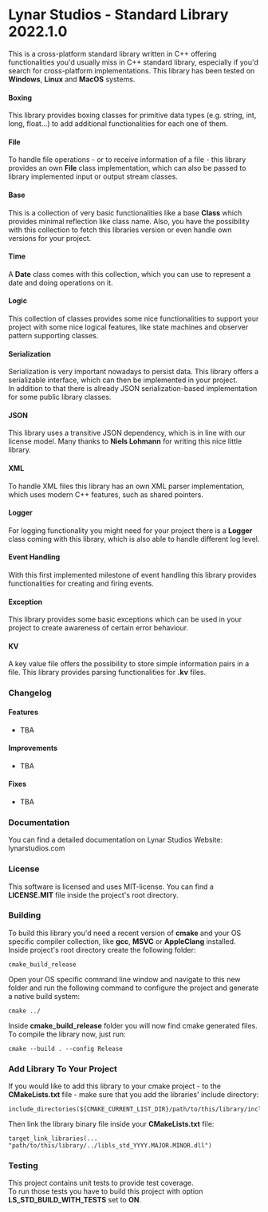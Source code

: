 # Lynar Studios - Standard Library 2022.1.0 #

This is a cross-platform standard library written in C++ offering functionalities you'd usually miss in C++ standard library, especially if you'd search for cross-platform implementations. This library has been tested on __Windows__, __Linux__ and __MacOS__ systems.
 
#### Boxing ####

This library provides boxing classes for primitive data types (e.g. string, int, long, float...) to add additional functionalities for each one of them.
 
#### File ####

To handle file operations - or to receive information of a file - this library provides an own __File__ class implementation, which can also be passed to library implemented input or output stream classes.

#### Base ####

This is a collection of very basic functionalities like a base __Class__ which provides minimal reflection like class name. Also, you have the possibility with this collection to fetch this libraries version or even handle own versions for your project.

#### Time ####

A __Date__ class comes with this collection, which you can use to represent a date and doing operations on it. 

#### Logic ####

This collection of classes provides some nice functionalities to support your project with some nice logical features, like state machines and observer pattern supporting classes.

#### Serialization ####

Serialization is very important nowadays to persist data. This library offers a serializable interface, which can then be implemented in your project.  
In addition to that there is already JSON serialization-based implementation for some public library classes.

#### JSON ####

This library uses a transitive JSON dependency, which is in line with our license model. Many thanks to __Niels Lohmann__ for writing this nice little library.

#### XML ####

To handle XML files this library has an own XML parser implementation, which uses modern C++ features, such as shared pointers.

#### Logger ####

For logging functionality you might need for your project there is a __Logger__ class coming with this library, which is also able to handle different log level.

#### Event Handling ####

With this first implemented milestone of event handling this library provides functionalities for creating and firing events.

#### Exception ####

This library provides some basic exceptions which can be used in your project to create awareness of certain error behaviour.

#### KV ####

A key value file offers the possibility to store simple information pairs in a file. This library provides parsing functionalities for __.kv__ files.

### Changelog ###

#### Features ####

- TBA

#### Improvements ####

- TBA

#### Fixes ####

- TBA

### Documentation ###

You can find a detailed documentation on Lynar Studios Website: lynarstudios.com

### License ###

This software is licensed and uses MIT-license. You can find a __LICENSE.MIT__ file inside the project's root directory.

### Building ###

To build this library you'd need a recent version of __cmake__ and your OS specific compiler collection, like __gcc__, __MSVC__ or __AppleClang__ installed.  
Inside project's root directory create the following folder:

```
cmake_build_release
```

Open your OS specific command line window and navigate to this new folder and run the following command to configure the project and generate a native build system:  

```
cmake ../
```

Inside __cmake_build_release__ folder you will now find cmake generated files. To compile the library now, just run:   

```
cmake --build . --config Release
```

### Add Library To Your Project ###

If you would like to add this library to your cmake project - to the __CMakeLists.txt__ file - make sure that you add the libraries' include directory:

```
include_directories(${CMAKE_CURRENT_LIST_DIR}/path/to/this/library/include)
```

Then link the library binary file inside your __CMakeLists.txt__ file:

```
target_link_libraries(... "path/to/this/library/../libls_std_YYYY.MAJOR.MINOR.dll")
```

### Testing ###

This project contains unit tests to provide test coverage.  
To run those tests you have to build this project with option __LS_STD_BUILD_WITH_TESTS__ set to __ON__.
